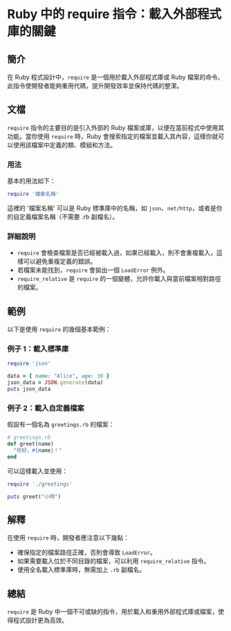 <!--
Meta Description: # Ruby 中的 require 指令：載入外部程式庫的關鍵 ## 簡介 在 Ruby 程式設計中，`require` 是一個用於載入外部程式庫或 Ruby 檔案的命令。此指令使開發者能夠重用代碼，提升開發效率並保持代碼的整潔。 ## 文檔 `require` 指令的主要目的是引入外部的 Ruby...
Meta Keywords: require, ruby, json, name, greetings
-->

# Ruby 中的 require 指令：載入外部程式庫的關鍵

## 簡介
在 Ruby 程式設計中，`require` 是一個用於載入外部程式庫或 Ruby 檔案的命令。此指令使開發者能夠重用代碼，提升開發效率並保持代碼的整潔。

## 文檔
`require` 指令的主要目的是引入外部的 Ruby 檔案或庫，以便在當前程式中使用其功能。當你使用 `require` 時，Ruby 會搜索指定的檔案並載入其內容，這樣你就可以使用該檔案中定義的類、模組和方法。

### 用法
基本的用法如下：
```ruby
require '檔案名稱'
```
這裡的 '檔案名稱' 可以是 Ruby 標準庫中的名稱，如 `json`、`net/http`，或者是你的自定義檔案名稱（不需要 .rb 副檔名）。

### 詳細說明
- `require` 會檢查檔案是否已經被載入過，如果已經載入，則不會重複載入，這樣可以避免重複定義的錯誤。
- 若檔案未能找到，`require` 會拋出一個 `LoadError` 例外。
- `require_relative` 是 `require` 的一個變體，允許你載入與當前檔案相對路徑的檔案。

## 範例
以下是使用 `require` 的幾個基本範例：

### 例子 1：載入標準庫
```ruby
require 'json'

data = { name: "Alice", age: 30 }
json_data = JSON.generate(data)
puts json_data
```

### 例子 2：載入自定義檔案
假設有一個名為 `greetings.rb` 的檔案：
```ruby
# greetings.rb
def greet(name)
  "你好，#{name}！"
end
```
可以這樣載入並使用：
```ruby
require './greetings'

puts greet("小明")
```

## 解釋
在使用 `require` 時，開發者應注意以下幾點：
- 確保指定的檔案路徑正確，否則會導致 `LoadError`。
- 如果需要載入位於不同目錄的檔案，可以利用 `require_relative` 指令。
- 使用全名載入標準庫時，無需加上 `.rb` 副檔名。

## 總結
`require` 是 Ruby 中一個不可或缺的指令，用於載入和重用外部程式庫或檔案，使得程式設計更為高效。